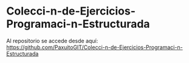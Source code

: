 # Colecci-n-de-Ejercicios-Programaci-n-Estructurada

Al repositorio se accede desde aquí: https://github.com/PaxuitoGIT/Colecci-n-de-Ejercicios-Programaci-n-Estructurada
